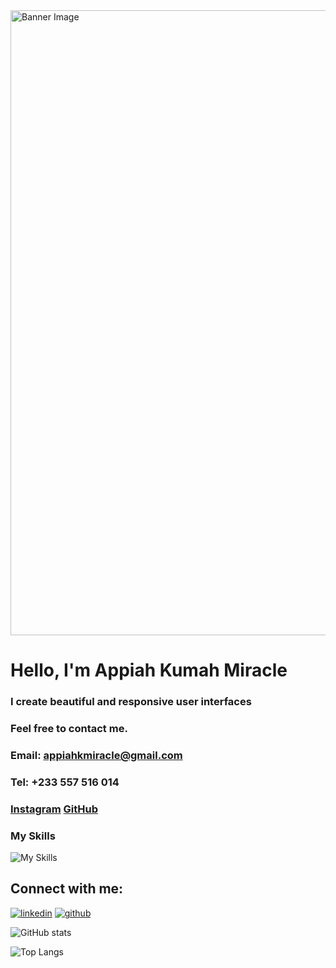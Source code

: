 <img src="public/banner-image.png" alt="Banner Image" width=1000 >

# Hello, I'm Appiah Kumah Miracle

### I create beautiful and responsive user interfaces 
### Feel free to contact me. 
### Email: **appiahkmiracle@gmail.com** 
### Tel: **+233 557 516 014** 
### [Instagram](https://www.instagram.com/glenmacdev/) [GitHub](https://github.com/Appiah-K-Miracle/) 
### My Skills 
![My Skills](https://skillicons.dev/icons?i=html,css,js,ts,tailwind,react,reactnative,next,flutter,mysql,postgres,postman,git,github)

## Connect with me:
[![linkedin](https://skillicons.dev/icons?i=linkedin)](https://www.linkedin.com/in/appiah-k-miracle-205805264/)
[![github](https://skillicons.dev/icons?i=github)](https://github.com/Appiah-K-Miracle/)

![GitHub stats](https://github-readme-stats.vercel.app/api?username=Appiah-K-Miracle&show_icons=true&theme=tokyonight)

![Top Langs](https://github-readme-stats.vercel.app/api/top-langs/?username=Appiah-K-Miracle&theme=tokyonight)

<!--
**GlenMac90/GlenMac90** is a ✨ _special_ ✨ repository because its `README.md` (this file) appears on your GitHub profile.

Here are some ideas to get you started:

- 🔭 I’m currently working on ...
- 🌱 I’m currently learning ...
- 👯 I’m looking to collaborate on ...
- 🤔 I’m looking for help with ...
- 💬 Ask me about ...
- 📫 How to reach me: ...
- 😄 Pronouns: ...
- ⚡ Fun fact: ...
-->
